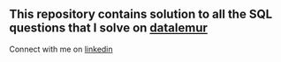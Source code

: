 ## This repository contains solution to all the SQL questions that I solve on [datalemur](https://datalemur.com/questions)
Connect with me on [linkedin](https://www.linkedin.com/in/nitish2308/)
